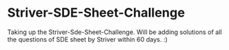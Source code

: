 # Striver-SDE-Sheet-Challenge
Taking up the Striver-Sde-Sheet-Challenge. Will be adding solutions of all the questions of SDE sheet by Striver within 60 days. :)
